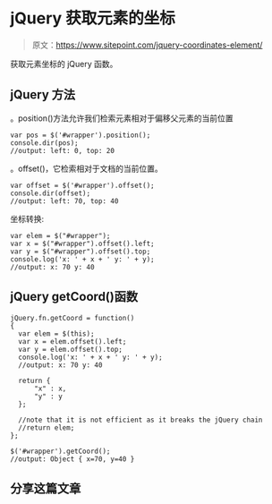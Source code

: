 # jQuery 获取元素的坐标

> 原文：<https://www.sitepoint.com/jquery-coordinates-element/>

获取元素坐标的 jQuery 函数。

## jQuery 方法

。position()方法允许我们检索元素相对于偏移父元素的当前位置

```
var pos = $('#wrapper').position();
console.dir(pos);
//output: left: 0, top: 20
```

。offset()，它检索相对于文档的当前位置。

```
var offset = $('#wrapper').offset();
console.dir(offset);
//output: left: 70, top: 40
```

坐标转换:

```
var elem = $("#wrapper");
var x = $("#wrapper").offset().left;
var y = $("#wrapper").offset().top;
console.log('x: ' + x + ' y: ' + y);
//output: x: 70 y: 40
```

## jQuery getCoord()函数

```
jQuery.fn.getCoord = function()
{
  var elem = $(this);
  var x = elem.offset().left;
  var y = elem.offset().top;
  console.log('x: ' + x + ' y: ' + y);
  //output: x: 70 y: 40

  return {
      "x" : x,
      "y" : y
  };

  //note that it is not efficient as it breaks the jQuery chain
  //return elem;
};

$('#wrapper').getCoord();
//output: Object { x=70, y=40 }
```

## 分享这篇文章